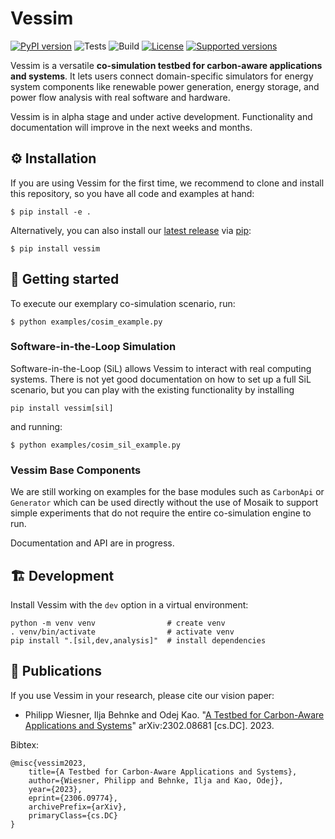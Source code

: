 # Vessim

[![PyPI version](https://img.shields.io/pypi/v/vessim.svg?color=52c72b)](https://pypi.org/project/vessim/)
![Tests](https://github.com/dos-group/vessim/actions/workflows/linting-and-testing.yml/badge.svg)
![Build](https://github.com/dos-group/vessim/actions/workflows/building-and-installation.yml/badge.svg)
[![License](https://img.shields.io/pypi/l/vessim.svg)](https://pypi.org/project/vessim/)
[![Supported versions](https://img.shields.io/pypi/pyversions/vessim.svg)](https://pypi.org/project/vessim/)

Vessim is a versatile **co-simulation testbed for carbon-aware applications and systems**.
It lets users connect domain-specific simulators for energy system components like renewable power generation, 
energy storage, and power flow analysis with real software and hardware.

Vessim is in alpha stage and under active development.
Functionality and documentation will improve in the next weeks and months.


## ⚙️ Installation

If you are using Vessim for the first time, we recommend to clone and install this repository, so you have all
code and examples at hand:

```
$ pip install -e .
```

Alternatively, you can also install our [latest release](https://pypi.org/project/vessim/) 
via [pip](https://pip.pypa.io/en/stable/quickstart/):

```
$ pip install vessim
```


## 🚀 Getting started

To execute our exemplary co-simulation scenario, run:

```
$ python examples/cosim_example.py
```


### Software-in-the-Loop Simulation

Software-in-the-Loop (SiL) allows Vessim to interact with real computing systems.
There is not yet good documentation on how to set up a full SiL scenario, but you can play with the existing
functionality by installing 

```
pip install vessim[sil]
```

and running:

```
$ python examples/cosim_sil_example.py
```


### Vessim Base Components

We are still working on examples for the base modules such as `CarbonApi` or `Generator` which can be used directly
without the use of Mosaik to support simple experiments that do not require the entire co-simulation engine to run.

Documentation and API are in progress.


## 🏗️ Development

Install Vessim with the `dev` option in a virtual environment:

```
python -m venv venv                # create venv
. venv/bin/activate                # activate venv
pip install ".[sil,dev,analysis]"  # install dependencies
```


## 📖 Publications

If you use Vessim in your research, please cite our vision paper:

- Philipp Wiesner, Ilja Behnke and Odej Kao. "[A Testbed for Carbon-Aware Applications and Systems](https://arxiv.org/pdf/2306.09774.pdf)" arXiv:2302.08681 [cs.DC]. 2023.

Bibtex:
```
@misc{vessim2023,
    title={A Testbed for Carbon-Aware Applications and Systems}, 
    author={Wiesner, Philipp and Behnke, Ilja and Kao, Odej},
    year={2023},
    eprint={2306.09774},
    archivePrefix={arXiv},
    primaryClass={cs.DC}
}
```
